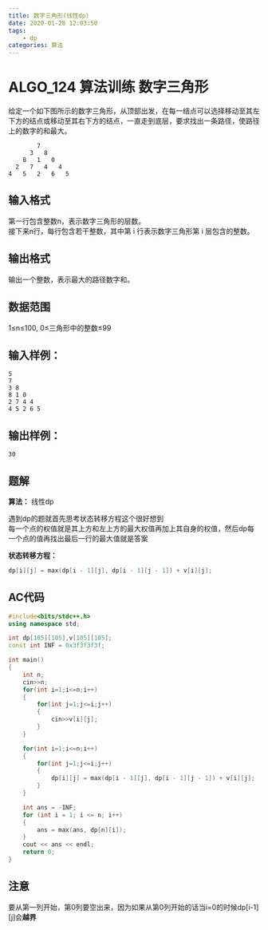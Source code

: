 ```yaml
---
title: 数字三角形(线性dp)
date: 2020-01-28 12:03:50
tags:
    - dp
categories: 算法
---
```

# ALGO_124 算法训练 数字三角形
给定一个如下图所示的数字三角形，从顶部出发，在每一结点可以选择移动至其左下方的结点或移动至其右下方的结点，一直走到底层，要求找出一条路径，使路径上的数字的和最大。
```
        7
      3   8
    8   1   0
  2   7   4   4
4   5   2   6   5
``` 
<!-- more -->

## 输入格式

第一行包含整数n，表示数字三角形的层数。  
接下来n行，每行包含若干整数，其中第 i 行表示数字三角形第 i 层包含的整数。

## 输出格式
输出一个整数，表示最大的路径数字和。

## 数据范围
1≤n≤100,
0≤三角形中的整数≤99
## 输入样例：
```
5
7
3 8
8 1 0 
2 7 4 4
4 5 2 6 5
```
## 输出样例：
```
30
```
## 题解
**算法：**
线性dp

遇到dp的题就首先思考状态转移方程这个很好想到  
每一个点的权值就是其上方和左上方的最大权值再加上其自身的权值，然后dp每一个点的值再找出最后一行的最大值就是答案

**状态转移方程：**
``` c++
dp[i][j] = max(dp[i - 1][j], dp[i - 1][j - 1]) + v[i][j];
```


## AC代码
``` c++
#include<bits/stdc++.h>
using namespace std;

int dp[105][105],v[105][105];
const int INF = 0x3f3f3f3f;

int main()
{
    int n;
    cin>>n;
    for(int i=1;i<=n;i++)
    {
        for(int j=1;j<=i;j++)
        {
            cin>>v[i][j];
        }
    }

    for(int i=1;i<=n;i++)
    {
        for(int j=1;j<=i;j++)
        {
            dp[i][j] = max(dp[i - 1][j], dp[i - 1][j - 1]) + v[i][j];
        }
    }

    int ans = -INF;
    for (int i = 1; i <= n; i++)
    {
        ans = max(ans, dp[n][i]);
    }
    cout << ans << endl;
    return 0;
}
```
## 注意
要从第一列开始，第0列要空出来，因为如果从第0列开始的话当i=0的时候dp[i-1][j]会**越界**
